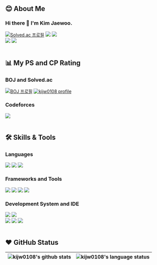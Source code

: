 <!--
**kijw0108/kijw0108** is a ✨ _special_ ✨ repository because its `README.md` (this file) appears on your GitHub profile.

Here are some ideas to get you started:

- 🔭 I’m currently working on ...
- 🌱 I’m currently learning ...
- 👯 I’m looking to collaborate on ...
- 🤔 I’m looking for help with ...
- 💬 Ask me about ...
- 📫 How to reach me: ...
- 😄 Pronouns: ...
- ⚡ Fun fact: ...
-->

## 😊 About Me
### Hi there 👋 I'm Kim Jaewoo.
[![Solved.ac
프로필](http://mazassumnida.wtf/api/mini/generate_badge?boj=eoaud0108)](https://solved.ac/eoaud0108)
<a href="https://codeforces.com/profile/eoaud0108" target="_blank"><img src="https://img.shields.io/badge/Codeforces-1F8ACB?style=flat-square&logo=Codeforces&logoColor=white"/></a>
<a href="mailto:eoaud0108@naver.com" target="_blank"><img src="https://img.shields.io/badge/eoaud0108@naver.com-03C75A?style=flat-square&logo=Naver&logoColor=white"/></a>
<br>
<a href="mailto:eoaud0108@korea.ac.kr" target="_blank"><img src="https://img.shields.io/badge/eoaud0108@korea.ac.kr-EA4335?style=flat-square&logo=Gmail&logoColor=white"/></a>
<a href="https://www.instagram.com/jw.0108/" target="_blank"><img src="https://img.shields.io/badge/instagram-E4405F?style=flat-square&logo=Instagram&logoColor=white"/></a>
<br>
<br>
## 📊 My PS and CP Rating
### BOJ and Solved.ac
[![BOJ
프로필](http://mazassumnida.wtf/api/v2/generate_badge?boj=eoaud0108)](https://icpc.me/eoaud0108)
[![kijw0108 profile](http://mazandi.herokuapp.com/api?handle=eoaud0108)](https://solved.ac/eoaud0108)
<br>

### Codeforces
<a href="https://codeforces.com/profile/eoaud0108" target="_blank"><img src="https://img.shields.io/badge/Codeforces-1F8ACB?style=flat-square&logo=Codeforces&logoColor=white"/></a>
<br>
<br>
## 🛠️ Skills & Tools
### Languages
![](https://img.shields.io/badge/Lang-C-informational?style=flat&logo=C&color=A8B9CC)
![](https://img.shields.io/badge/Lang-C++-informational?style=flat&logo=Cplusplus&color=00599C)
![](https://img.shields.io/badge/Lang-JAVA-informational?style=flat&logo=Oracle&color=007396)
<br>
### Frameworks and Tools
![](https://img.shields.io/badge/Tool-Wireshark-informational?style=flat&logo=Wireshark&color=1679A7)
![](https://img.shields.io/badge/Tool-Git-informational?style=flat&logo=Git&color=F05032)
[![](https://img.shields.io/badge/Tool-GitHub-informational?style=flat&logo=GitHub&color=181717)](https://github.com/kijw0108)
![](https://img.shields.io/badge/Tool-Notion-informational?style=flat&logo=Notion&color=000000)
### Development System and IDE
![](https://img.shields.io/badge/VM-Virtual%20Box-informational?style=flat&logo=VirtualBox&color=183A61)
![](https://img.shields.io/badge/OS-Windows-informational?style=flat&logo=Windows&color=0078D6)
<br>
![](https://img.shields.io/badge/OS-Ubuntu-informational?style=flat&logo=Ubuntu&color=E95420)
![](https://img.shields.io/badge/IDE-Visual%20Studio-informational?style=flat&logo=Visual%20Studio&color=5C2D91)
![](https://img.shields.io/badge/IDE-IntelliJ-informational?style=flat&logo=IntelliJ%20IDEA&color=000000)
<br>
<br>
## ❤️ GitHub Status

| <img align="center" src="https://github-readme-stats.vercel.app/api?username=kijw0108&show_icons=true&include_all_commits=true&theme=buefy&hide_border=true&count_private=true" alt="kijw0108's github stats" /> |<img align="center" src="https://github-readme-stats.vercel.app/api/top-langs/?username=kijw0108&layout=compact&theme=buefy&hide_border=true&langs_count=10" alt="kijw0108's language status"/> |
| ------------- | ------------- |



